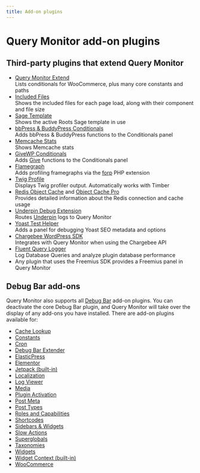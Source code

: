 ```yaml
---
title: Add-on plugins
---
```


# Query Monitor add-on plugins

## Third-party plugins that extend Query Monitor

* [Query Monitor Extend](https://github.com/crstauf/query-monitor-extend)  
Lists conditionals for WooCommerce, plus many core constants and paths
* [Included Files](https://github.com/khromov/wp-query-monitor-included-files)  
Shows the included files for each page load, along with their component and file size
* [Sage Template](https://github.com/khromov/wp-query-monitor-sage-template)  
Shows the active Roots Sage template in use
* [bbPress & BuddyPress Conditionals](https://wordpress.org/plugins/query-monitor-bbpress-buddypress-conditionals/)  
Adds bbPress & BuddyPress functions to the Conditionals panel
* [Memcache Stats](https://github.com/Automattic/qm-memcache-stats)  
Shows Memcache stats
* [GiveWP Conditionals](https://github.com/tw2113/QueryMonitor-GiveWP)  
Adds [Give](https://wordpress.org/plugins/give/) functions to the Conditionals panel
* [Flamegraph](https://github.com/humanmade/query-monitor-flamegraph)  
Adds profiling framegraphs via the [forp](http://anthonyterrien.com/forp/) PHP extension
* [Twig Profile](https://github.com/NielsdeBlaauw/query-monitor-twig-profile/)  
Displays Twig profiler output. Automatically works with Timber
* [Redis Object Cache](https://wordpress.org/plugins/redis-cache/) and [Object Cache Pro](https://objectcache.pro/?ref=qm)  
Provides detailed information about the Redis connection and cache usage
* [Underpin Debug Extension](https://github.com/Underpin-WP/debug-bar-extension)  
Routes [Underpin](https://github.com/Underpin-WP/underpin) logs to Query Monitor
* [Yoast Test Helper](https://wordpress.org/plugins/yoast-test-helper/)  
Adds a panel for debugging Yoast SEO metadata and options
* [Chargebee WordPress SDK](https://github.com/globalis-ms/chargebee-php-sdk-wp)  
Integrates with Query Monitor when using the Chargebee API
* [Fluent Query Logger](https://wordpress.org/plugins/fluent-query-logger/)  
Log Database Queries and analyze plugin database performance
* Any plugin that uses the Freemius SDK provides a Freemius panel in Query Monitor

## Debug Bar add-ons

Query Monitor also supports all [Debug Bar](https://wordpress.org/plugins/debug-bar/) add-on plugins. You can deactivate the core Debug Bar plugin, and Query Monitor will take over the display of any add-ons you have installed. There are add-on plugins available for:

* [Cache Lookup](https://wordpress.org/plugins/debug-bar-cache-lookup/)
* [Constants](https://wordpress.org/plugins/debug-bar-constants/)
* [Cron](https://wordpress.org/plugins/debug-bar-cron/)
* [Debug Bar Extender](https://wordpress.org/plugins/debug-bar-extender/)
* [ElasticPress](https://wordpress.org/plugins/debug-bar-elasticpress/)
* [Elementor](https://github.com/pcfreak30/debug-bar-elementor)
* [Jetpack (built-in)](https://jetpack.me/)
* [Localization](https://wordpress.org/plugins/debug-bar-localization/)
* [Log Viewer](https://wordpress.org/plugins/log-viewer/)
* [Media](https://wordpress.org/plugins/debug-media/)
* [Plugin Activation](https://wordpress.org/plugins/debug-bar-plugin-activation/)
* [Post Meta](https://wordpress.org/plugins/tdd-debug-bar-post-meta/)
* [Post Types](https://wordpress.org/plugins/debug-bar-post-types/)
* [Roles and Capabilities](https://wordpress.org/plugins/debug-bar-roles-and-capabilities/)
* [Shortcodes](https://wordpress.org/plugins/debug-bar-shortcodes/)
* [Sidebars & Widgets](https://wordpress.org/plugins/debug-bar-sidebars-widgets/)
* [Slow Actions](https://wordpress.org/plugins/debug-bar-slow-actions/)
* [Superglobals](https://wordpress.org/plugins/debug-bar-super-globals/)
* [Taxonomies](https://wordpress.org/plugins/debug-bar-taxonomies/)
* [Widgets](https://wordpress.org/plugins/debug-bar-widgets/)
* [Widget Context (built-in)](https://wordpress.org/plugins/widget-context/)
* [WooCommerce](https://wordpress.org/plugins/woocommerce-debug-bar/)
